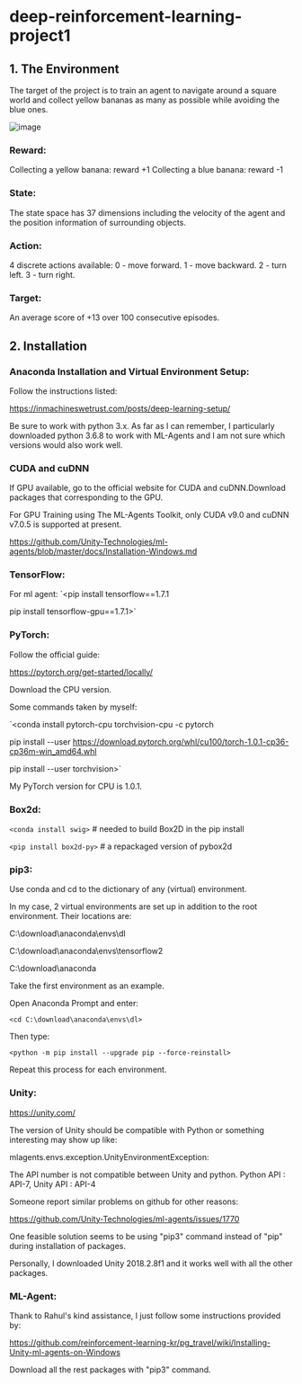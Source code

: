 # deep-reinforcement-learning-project1
## 1. The Environment
The target of the project is to train an agent to navigate around a square world and collect yellow bananas as many as possible while avoiding the blue ones.

![image](https://github.com/gcbbobo/deep-reinforcement-learning-project1/blob/master/banana.gif)

### Reward:
Collecting a yellow banana: reward +1
Collecting a blue banana:   reward -1

### State:
The state space has 37 dimensions including the velocity of the agent and the position information of surrounding objects.

### Action:
4 discrete actions available:
0 - move forward.
1 - move backward.
2 - turn left.
3 - turn right.

### Target:
An average score of +13 over 100 consecutive episodes.

## 2. Installation
### Anaconda Installation and Virtual Environment Setup:
Follow the instructions listed: 

https://inmachineswetrust.com/posts/deep-learning-setup/

Be sure to work with python 3.x. As far as I can remember, I particularly downloaded python 3.6.8 to work with ML-Agents and I am not sure which versions would also work well.

### CUDA and cuDNN
If GPU available, go to the official website for CUDA and cuDNN.Download packages that corresponding to the GPU. 

For GPU Training using The ML-Agents Toolkit, only CUDA v9.0 and cuDNN v7.0.5 is supported at present.

https://github.com/Unity-Technologies/ml-agents/blob/master/docs/Installation-Windows.md

### TensorFlow: 
For ml agent:
`<pip install tensorflow==1.7.1

pip install tensorflow-gpu==1.7.1>`

### PyTorch:
Follow the official guide:

https://pytorch.org/get-started/locally/

Download the CPU version.

Some commands taken by myself:

`<conda install pytorch-cpu torchvision-cpu -c pytorch

pip install --user https://download.pytorch.org/whl/cu100/torch-1.0.1-cp36-cp36m-win_amd64.whl

pip install --user torchvision>`

My PyTorch version for CPU is 1.0.1.

### Box2d:
`<conda install swig>` # needed to build Box2D in the pip install

`<pip install box2d-py>` # a repackaged version of pybox2d

### pip3:
Use conda and cd to the dictionary of any (virtual) environment.

In my case, 2 virtual environments are set up in addition to the root environment. Their locations are:

C:\download\anaconda\envs\dl

C:\download\anaconda\envs\tensorflow2

C:\download\anaconda

Take the first environment as an example.

Open Anaconda Prompt and enter:

`<cd C:\download\anaconda\envs\dl>`

Then type:

`<python -m pip install --upgrade pip --force-reinstall>`

Repeat this process for each environment.

### Unity:
https://unity.com/

The version of Unity should be compatible with Python or something interesting may show up like:

mlagents.envs.exception.UnityEnvironmentException: 

The API number is not compatible between Unity and python. Python API : API-7, Unity API : API-4

Someone report similar problems on github for other reasons:

https://github.com/Unity-Technologies/ml-agents/issues/1770

One feasible solution seems to be using "pip3" command instead of "pip" during installation of packages.

Personally, I downloaded Unity 2018.2.8f1 and it works well with all the other packages. 

### ML-Agent:
Thank to Rahul's kind assistance, I just follow some instructions provided by:

https://github.com/reinforcement-learning-kr/pg_travel/wiki/Installing-Unity-ml-agents-on-Windows

Download all the rest packages with "pip3" command.





